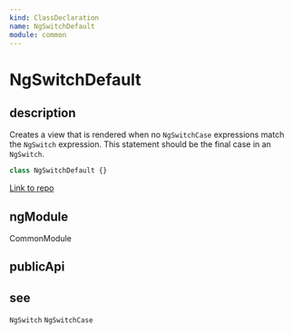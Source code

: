 ```yaml
---
kind: ClassDeclaration
name: NgSwitchDefault
module: common
---
```


# NgSwitchDefault

## description

Creates a view that is rendered when no `NgSwitchCase` expressions
match the `NgSwitch` expression.
This statement should be the final case in an `NgSwitch`.

```ts
class NgSwitchDefault {}
```

[Link to repo](https://github.com/timdeschryver/angular/blob/master/packages/common/src/directives/ng_switch.ts#L227-L234)

## ngModule

CommonModule

## publicApi

## see

`NgSwitch`
`NgSwitchCase`
